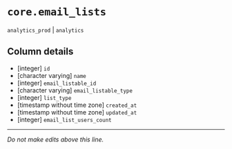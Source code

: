 # `core.email_lists`
`analytics_prod` | `analytics`

## Column details
* [integer]   `id`
* [character varying] `name`
* [integer]   `email_listable_id`
* [character varying] `email_listable_type`
* [integer]   `list_type`
* [timestamp without time zone] `created_at`
* [timestamp without time zone] `updated_at`
* [integer]   `email_list_users_count`

-------------------------------------------------------------------------------
*Do not make edits above this line.*
